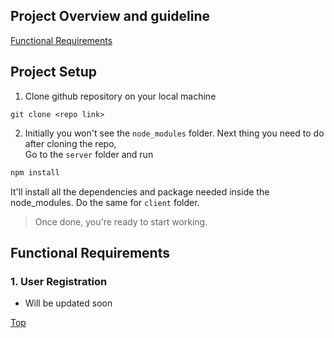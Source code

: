 ## Project Overview and guideline
 
[Functional Requirements](#functional-requirements)  

## Project Setup

1. Clone github repository on your local machine

```
git clone <repo link>
```

2. Initially you won't see the `node_modules` folder. Next thing you need to do after cloning the repo,  
   Go to the `server` folder and run

```bash
npm install
```

It'll install all the dependencies and package needed inside the node_modules.
Do the same for `client` folder.

> Once done, you're ready to start working. 

## Functional Requirements

### 1. User Registration
- Will be updated soon


[Top](#project-overview-and-guideline)